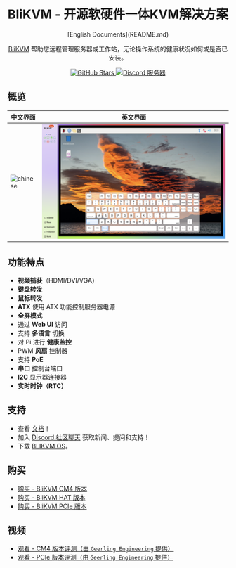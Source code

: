 <h1 align="center">BliKVM - 开源软硬件一体KVM解决方案</h1>
<p align="center">
[English Documents](README.md)
</p>
<p align="center">
  <a href="https://www.blicube.com">BliKVM</a> 帮助您远程管理服务器或工作站，无论操作系统的健康状况如何或是否已安装。
</p>

<p align="center">
  <a href="https://github.com/ThomasVon2021/blikvm/stargazers">
    <img alt="GitHub Stars" src="https://img.shields.io/github/stars/ThomasVon2021/blikvm?color=ffcb2f&label=%E2%AD%90%20在%20GitHub%20上">
  </a>
  <a href="https://discord.gg/9Y374gUF6C">
    <img alt="Discord 服务器" src="https://img.shields.io/discord/943534043515977768?color=0&label=discord%20服务器&logo=discord">
  </a>
</p>

## 概览

| __中文界面__ | __英文界面__ |
|--------------------------------------------|-------------------------------------------|
| ![chinese](/images/web/web-chinese.png) | ![PCB - Back](/images/web/web-english.png) |


## 功能特点

- **视频捕获**（HDMI/DVI/VGA）
- **键盘转发**
- **鼠标转发**
- **ATX** 使用 ATX 功能控制服务器电源
- **全屏模式**
- 通过 **Web UI** 访问
- 支持 **多语言** 切换
- 对 Pi 进行 **健康监控**
- PWM **风扇** 控制器
- 支持 **PoE**
- **串口** 控制台端口
- **I2C** 显示器连接器
- **实时时钟（RTC）**

## 支持

- 查看 [文档](https://wiki.blicube.com/blikvm/)！
- 加入 [Discord 社区聊天](https://discord.gg/9Y374gUF6C) 获取新闻、提问和支持！
- 下载 [BLIKVM OS](https://wiki.blicube.com/blikvm/en/flashing_os/)。

## 购买

- [购买 - BliKVM CM4 版本](https://www.aliexpress.com/item/1005003262886521.html)
- [购买 - BliKVM HAT 版本](https://www.aliexpress.com/item/1005004377930400.html)
- [购买 - BliKVM PCIe 版本](https://www.aliexpress.com/item/1005004572837650.html)

## 视频

- [观看 - CM4 版本评测（由 `Geerling Engineering` 提供）](https://www.youtube.com/watch?v=3OPd7svT3bE) 
- [观看 - PCIe 版本评测（由 `Geerling Engineering` 提供）](https://www.youtube.com/watch?v=cVWF3u-y-Zg)